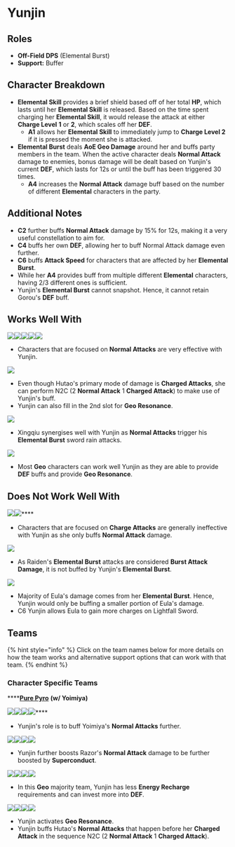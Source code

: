 # Yunjin

## Roles

* **Off-Field DPS** (Elemental Burst)
* **Support:** Buffer

## Character Breakdown

* **Elemental Skill** provides a brief shield based off of her total **HP**, which lasts until her **Elemental Skill** is released. Based on the time spent charging her **Elemental Skill**, it would release the attack at either **Charge Level** **1** or **2**, which scales off her **DEF**.
  * **A1** allows her **Elemental Skill** to immediately jump to **Charge Level 2** if it is pressed the moment she is attacked.
* **Elemental Burst** deals **AoE Geo Damage** around her and buffs party members in the team. When the active character deals **Normal Attack** damage to enemies, bonus damage will be dealt based on Yunjin's current **DEF**, which lasts for 12s or until the buff has been triggered 30 times.
  * **A4** increases the **Normal Attack** damage buff based on the number of different **Elemental** characters in the party.

## Additional Notes

* **C2** further buffs **Normal Attack** damage by 15% for 12s, making it a very useful constellation to aim for.
* **C4** buffs her own **DEF**, allowing her to buff Normal Attack damage even further.
* **C6** buffs **Attack Speed** for characters that are affected by her **Elemental Burst**.
* While her **A4** provides buff from multiple different **Elemental** characters, having 2/3 different ones is sufficient.
* Yunjin's **Elemental Burst** cannot snapshot. Hence, it cannot retain Gorou's **DEF** buff.

## **Works Well With**

****![](../../.gitbook/assets/UI\_AvatarIcon\_Yoimiya.png)****![](../../.gitbook/assets/UI\_AvatarIcon\_Tartaglia.png)****![](../../.gitbook/assets/UI\_AvatarIcon\_Razor.png)****![](../../.gitbook/assets/UI\_AvatarIcon\_Noelle.png)****![](../../.gitbook/assets/UI\_AvatarIcon\_Ningguang.png)****

* Characters that are focused on **Normal Attacks** are very effective with Yunjin.

![](../../.gitbook/assets/UI\_AvatarIcon\_Hutao.png)

* Even though Hutao's primary mode of damage is **Charged Attacks**, she can perform N2C (2 **Normal Attack** 1 **Charged Attack**) to make use of Yunjin's buff.
* Yunjin can also fill in the 2nd slot for **Geo Resonance**.

![](../../.gitbook/assets/UI\_AvatarIcon\_Xingqiu.png)

* Xingqiu synergises well with Yunjin as **Normal Attacks** trigger his **Elemental Burst** sword rain attacks.

![](../../.gitbook/assets/Element\_Geo.webp)

* Most **Geo** characters can work well Yunjin as they are able to provide **DEF** buffs and provide **Geo Resonance**.

## **Does Not Work Well With**

****![](../../.gitbook/assets/UI\_AvatarIcon\_Ganyu.png)****![](../../.gitbook/assets/UI\_AvatarIcon\_Itto.png)****

* Characters that are focused on **Charge Attacks** are generally ineffective with Yunjin as she only buffs **Normal Attack** damage.

![](../../.gitbook/assets/UI\_AvatarIcon\_Shougun.png)

* As Raiden's **Elemental Burst** attacks are considered **Burst Attack Damage**, it is not buffed by Yunjin's **Elemental Burst**.

![](../../.gitbook/assets/UI\_AvatarIcon\_Eula.png)

* Majority of Eula's damage comes from her **Elemental Burst**. Hence, Yunjin would only be buffing a smaller portion of Eula's damage.
* C6 Yunjin allows Eula to gain more charges on Lightfall Sword.

## **Teams**

{% hint style="info" %}
Click on the team names below for more details on how the team works and alternative support options that can work with that team.
{% endhint %}

### Character Specific Teams

****[**Pure Pyro**](../../teams/pure-pyro.md) **(w/ Yoimiya)**

****![](../../.gitbook/assets/UI\_AvatarIcon\_Yoimiya.png)****![](../../.gitbook/assets/UI\_AvatarIcon\_Yunjin.png)****![](../../.gitbook/assets/UI\_AvatarIcon\_Zhongli.png)****![](../../.gitbook/assets/UI\_AvatarIcon\_Bennett.png)****

* Yunjin's role is to buff Yoimiya's **Normal Attacks** further.

![](../../.gitbook/assets/UI\_AvatarIcon\_Razor.png)![](../../.gitbook/assets/UI\_AvatarIcon\_Kaeya.png)![](../../.gitbook/assets/UI\_AvatarIcon\_Yunjin.png)![](../../.gitbook/assets/UI\_AvatarIcon\_Diona.png)

* Yunjin further boosts Razor's **Normal Attack** damage to be further boosted by **Superconduct**.

![](../../.gitbook/assets/UI\_AvatarIcon\_Noelle.png)![](../../.gitbook/assets/UI\_AvatarIcon\_Gorou.png)![](../../.gitbook/assets/UI\_AvatarIcon\_Yunjin.png)![](../../.gitbook/assets/UI\_AvatarIcon\_Zhongli.png)

* In this **Geo** majority team, Yunjin has less **Energy Recharge** requirements and can invest more into **DEF**.

![](../../.gitbook/assets/UI\_AvatarIcon\_Hutao.png)![](../../.gitbook/assets/UI\_AvatarIcon\_Xingqiu.png)![](../../.gitbook/assets/UI\_AvatarIcon\_Yunjin.png)![](../../.gitbook/assets/UI\_AvatarIcon\_Zhongli.png)

* Yunjin activates **Geo Resonance**.
* Yunjin buffs Hutao's **Normal Attacks** that happen before her **Charged Attack** in the sequence N2C (2 **Normal Attack** 1 **Charged Attack**).

